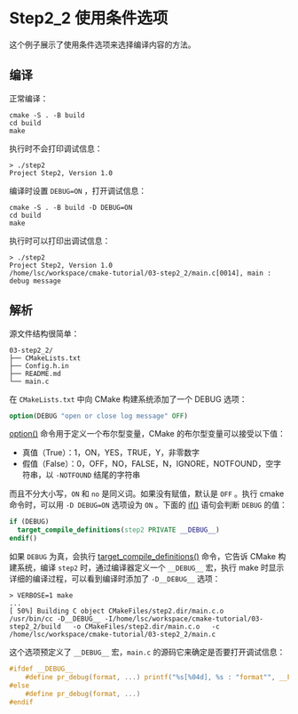 # Step2_2 使用条件选项

这个例子展示了使用条件选项来选择编译内容的方法。

## 编译

正常编译：

```
cmake -S . -B build
cd build
make
```

执行时不会打印调试信息：

```
> ./step2
Project Step2, Version 1.0
```

编译时设置 `DEBUG=ON` ，打开调试信息：

```
cmake -S . -B build -D DEBUG=ON
cd build
make
```

执行时可以打印出调试信息：

```
> ./step2
Project Step2, Version 1.0
/home/lsc/workspace/cmake-tutorial/03-step2_2/main.c[0014], main : debug message
```

## 解析

源文件结构很简单：

```
03-step2_2/
├── CMakeLists.txt
├── Config.h.in
├── README.md
└── main.c
```

在 `CMakeLists.txt` 中向 CMake 构建系统添加了一个 DEBUG 选项：

``` cmake
option(DEBUG "open or close log message" OFF)
```

[option()](https://cmake.org/cmake/help/latest/command/option.html) 命令用于定义一个布尔型变量，CMake 的布尔型变量可以接受以下值：

- 真值（True）：1，ON，YES，TRUE，Y，非零数字
- 假值（False）：0，OFF，NO，FALSE，N，IGNORE，NOTFOUND，空字符串，以 `-NOTFOUND` 结尾的字符串

而且不分大小写，`ON` 和 `no` 是同义词。如果没有赋值，默认是 `OFF` 。执行 cmake 命令时，可以用 `-D DEBUG=ON` 选项设为 `ON` 。下面的 [if()](https://cmake.org/cmake/help/latest/command/if.html) 语句会判断 `DEBUG` 的值：

``` cmake
if (DEBUG)
  target_compile_definitions(step2 PRIVATE __DEBUG__)
endif()
```

如果 `DEBUG` 为真，会执行 [target_compile_definitions()](https://cmake.org/cmake/help/latest/command/target_compile_definitions.html) 命令，它告诉 CMake 构建系统，编译 `step2` 时，通过编译器定义一个 `__DEBUG__` 宏，执行 make 时显示详细的编译过程，可以看到编译时添加了 `-D__DEBUG__` 选项：

```
> VERBOSE=1 make
...
[ 50%] Building C object CMakeFiles/step2.dir/main.c.o
/usr/bin/cc -D__DEBUG__ -I/home/lsc/workspace/cmake-tutorial/03-step2_2/build   -o CMakeFiles/step2.dir/main.c.o   -c /home/lsc/workspace/cmake-tutorial/03-step2_2/main.c
```

这个选项预定义了 `__DEBUG__` 宏，`main.c` 的源码它来确定是否要打开调试信息：

``` C
#ifdef __DEBUG__
    #define pr_debug(format, ...) printf("%s[%04d], %s : "format"", __FILE__, __LINE__, __FUNCTION__, ##__VA_ARGS__)
#else
    #define pr_debug(format, ...)
#endif
```
